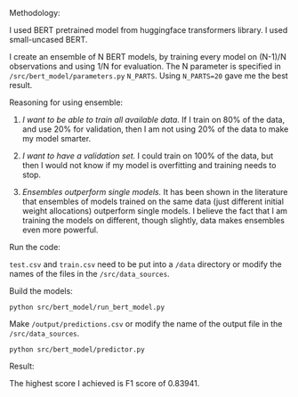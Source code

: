 
Methodology:

I used BERT pretrained model from huggingface transformers library. I used small-uncased BERT.

I create an ensemble of N BERT models, by training every model on (N-1)/N observations and using 1/N for evaluation. The N parameter is specified in `/src/bert_model/parameters.py` `N_PARTS`. Using `N_PARTS=20` gave me the best result. 

Reasoning for using ensemble:

1) *I want to be able to train all available data.* If I train on 80% of the data, and use 20% for validation, then I am not using 20% of the data to make my model smarter.

2) *I want to have a validation set.* I could train on 100% of the data, but then I would not know if my model is overfitting and training needs to stop.

3) *Ensembles outperform single models.* It has been shown in the literature that ensembles of models trained on the same data (just different initial weight allocations) outperform single models. I believe the fact that I am training the models on different, though slightly, data makes ensembles even more powerful. 



Run the code:

`test.csv` and `train.csv` need to be put into a `/data` directory or modify the names of the files in the `/src/data_sources`.

Build the models:

```
python src/bert_model/run_bert_model.py
```

Make `/output/predictions.csv` or modify the name of the output file in the `/src/data_sources`.

```
python src/bert_model/predictor.py
```

Result:

The highest score I achieved is F1 score of 0.83941.


